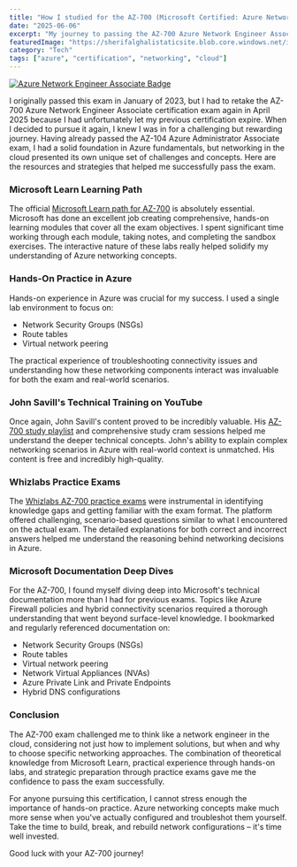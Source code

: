 ```yaml
---
title: "How I studied for the AZ-700 (Microsoft Certified: Azure Network Engineer Associate) exam"
date: "2025-06-06"
excerpt: "My journey to passing the AZ-700 Azure Network Engineer Associate certification exam, including the key resources and strategies that helped me succeed."
featuredImage: "https://sherifalghalistaticsite.blob.core.windows.net/images/azure-network-engineer-associate-600x600.png"
category: "Tech"
tags: ["azure", "certification", "networking", "cloud"]
---
```


[![Azure Network Engineer Associate Badge](https://sherifalghalistaticsite.blob.core.windows.net/images/azure-network-engineer-associate-600x600.png)](https://sherifalghalistaticsite.blob.core.windows.net/images/azure-network-engineer-associate-600x600.png)

I originally passed this exam in January of 2023, but I had to retake the AZ-700 Azure Network Engineer Associate certification exam again in April 2025 because I had unfortunately let my previous certification expire. When I decided to pursue it again, I knew I was in for a challenging but rewarding journey. Having already passed the AZ-104 Azure Administrator Associate exam, I had a solid foundation in Azure fundamentals, but networking in the cloud presented its own unique set of challenges and concepts. Here are the resources and strategies that helped me successfully pass the exam.

### Microsoft Learn Learning Path

The official [Microsoft Learn path for AZ-700](https://learn.microsoft.com/en-us/training/paths/design-implement-microsoft-azure-networking-solutions-az-700/) is absolutely essential. Microsoft has done an excellent job creating comprehensive, hands-on learning modules that cover all the exam objectives. I spent significant time working through each module, taking notes, and completing the sandbox exercises. The interactive nature of these labs really helped solidify my understanding of Azure networking concepts.

### Hands-On Practice in Azure

Hands-on experience in Azure was crucial for my success. I used a single lab environment to focus on:
- Network Security Groups (NSGs)
- Route tables
- Virtual network peering

The practical experience of troubleshooting connectivity issues and understanding how these networking components interact was invaluable for both the exam and real-world scenarios.

### John Savill's Technical Training on YouTube

Once again, John Savill's content proved to be incredibly valuable. His [AZ-700 study playlist](https://www.youtube.com/playlist?list=PLlVtbbG169nGeFODKRZhjqdSxFpSPXVOa) and comprehensive study cram sessions helped me understand the deeper technical concepts. John's ability to explain complex networking scenarios in Azure with real-world context is unmatched. His content is free and incredibly high-quality.

### Whizlabs Practice Exams

The [Whizlabs AZ-700 practice exams](https://www.whizlabs.com/microsoft-azure-exam-az-700/) were instrumental in identifying knowledge gaps and getting familiar with the exam format. The platform offered challenging, scenario-based questions similar to what I encountered on the actual exam. The detailed explanations for both correct and incorrect answers helped me understand the reasoning behind networking decisions in Azure.

### Microsoft Documentation Deep Dives

For the AZ-700, I found myself diving deep into Microsoft's technical documentation more than I had for previous exams. Topics like Azure Firewall policies and hybrid connectivity scenarios required a thorough understanding that went beyond surface-level knowledge. I bookmarked and regularly referenced documentation on:
- Network Security Groups (NSGs)
- Route tables
- Virtual network peering
- Network Virtual Appliances (NVAs)
- Azure Private Link and Private Endpoints
- Hybrid DNS configurations

### Conclusion

The AZ-700 exam challenged me to think like a network engineer in the cloud, considering not just how to implement solutions, but when and why to choose specific networking approaches. The combination of theoretical knowledge from Microsoft Learn, practical experience through hands-on labs, and strategic preparation through practice exams gave me the confidence to pass the exam successfully.

For anyone pursuing this certification, I cannot stress enough the importance of hands-on practice. Azure networking concepts make much more sense when you've actually configured and troubleshot them yourself. Take the time to build, break, and rebuild network configurations – it's time well invested.

Good luck with your AZ-700 journey!